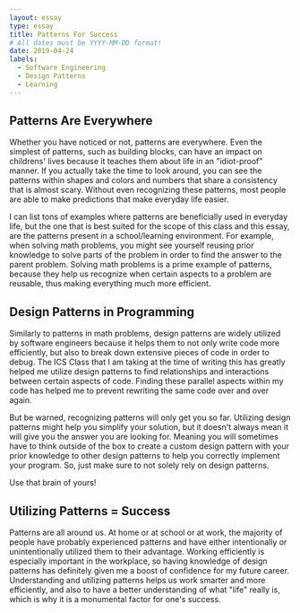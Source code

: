 ```yaml
---
layout: essay
type: essay
title: Patterns For Success
# All dates must be YYYY-MM-DD format!
date: 2019-04-24
labels:
  - Software Engineering
  - Design Patterns
  - Learning
---
```


## Patterns Are Everywhere
Whether you have noticed or not, patterns are everywhere. Even the simplest of patterns, such as building blocks, can have an impact on childrens' lives because it teaches them about life in an "idiot-proof" manner. If you actually take the time to look around, you can see the patterns within shapes and colors and numbers that share a consistency that is almost scary. Without even recognizing these patterns, most people are able to make predictions that make everyday life easier. 

I can list tons of examples where patterns are beneficially used in everyday life, but the one that is best suited for the scope of this class and this essay, are the patterns present in a school/learning environment. For example, when solving math problems, you might see yourself reusing prior knowledge to solve parts of the problem in order to find the answer to the parent problem. Solving math problems is a prime example of patterns, because they help us recognize when certain aspects to a problem are reusable, thus making everything much more efficient.

## Design Patterns in Programming
Similarly to patterns in math problems, design patterns are widely utilized by software engineers because it helps them to not only write code more efficiently, but also to break down extensive pieces of code in order to debug. The ICS Class that I am taking at the time of writing this has greatly helped me utilize design patterns to find relationships and interactions between certain aspects of code. Finding these parallel aspects within my code has helped me to prevent rewriting the same code over and over again.

But be warned, recognizing patterns will only get you so far. Utilizing design patterns might help you simplify your solution, but it doesn't always mean it will give you the answer you are looking for. Meaning you will sometimes have to think outside of the box to create a custom design pattern with your prior knowledge to other design patterns to help you correctly implement your program. So, just make sure to not solely rely on design patterns. 

Use that brain of yours!

## Utilizing Patterns = Success
Patterns are all around us. At home or at school or at work, the majority of people have probably experienced patterns and have either intentionally or unintentionally utilized them to their advantage. Working efficiently is especially important in the workplace, so having knowledge of design patterns has definitely given me a boost of confidence for my future career. Understanding and utilizing patterns helps us work smarter and more efficiently, and also to have a better understanding of what "life" really is, which is why it is a monumental factor for one's success.
